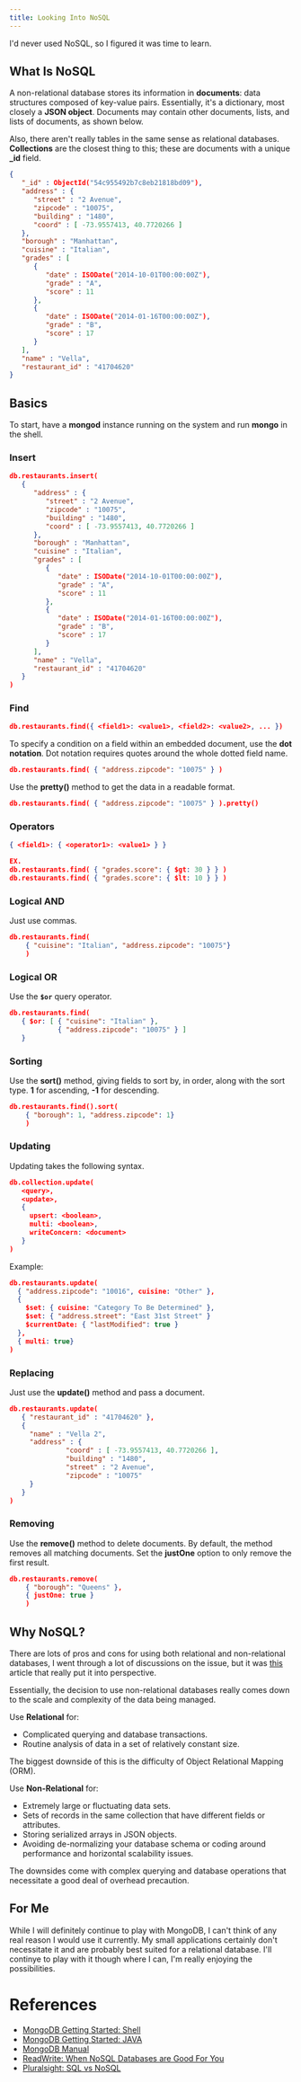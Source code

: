 ```yaml
---
title: Looking Into NoSQL
---
```


I'd never used NoSQL, so I figured it was time to learn.


## What Is NoSQL

A non-relational database stores its information in **documents**: data structures composed of key-value pairs. Essentially, it's a dictionary, most closely a **JSON object**. Documents may contain other documents, lists, and lists of documents, as shown below.

Also, there aren't really tables in the same sense as relational databases. **Collections** are the closest thing to this; these are documents with a unique **_id** field.

~~~json
{
   "_id" : ObjectId("54c955492b7c8eb21818bd09"),
   "address" : {
      "street" : "2 Avenue",
      "zipcode" : "10075",
      "building" : "1480",
      "coord" : [ -73.9557413, 40.7720266 ]
   },
   "borough" : "Manhattan",
   "cuisine" : "Italian",
   "grades" : [
      {
         "date" : ISODate("2014-10-01T00:00:00Z"),
         "grade" : "A",
         "score" : 11
      },
      {
         "date" : ISODate("2014-01-16T00:00:00Z"),
         "grade" : "B",
         "score" : 17
      }
   ],
   "name" : "Vella",
   "restaurant_id" : "41704620"
}
~~~

## Basics

To start, have a **mongod** instance running on the system and run **mongo** in the shell.


### Insert

~~~json
db.restaurants.insert(
   {
      "address" : {
         "street" : "2 Avenue",
         "zipcode" : "10075",
         "building" : "1480",
         "coord" : [ -73.9557413, 40.7720266 ]
      },
      "borough" : "Manhattan",
      "cuisine" : "Italian",
      "grades" : [
         {
            "date" : ISODate("2014-10-01T00:00:00Z"),
            "grade" : "A",
            "score" : 11
         },
         {
            "date" : ISODate("2014-01-16T00:00:00Z"),
            "grade" : "B",
            "score" : 17
         }
      ],
      "name" : "Vella",
      "restaurant_id" : "41704620"
   }
)
~~~


### Find

~~~ json
db.restaurants.find({ <field1>: <value1>, <field2>: <value2>, ... })
~~~

To specify a condition on a field within an embedded document, use the **dot notation**. Dot notation requires quotes around the whole dotted field name.

~~~ json
db.restaurants.find( { "address.zipcode": "10075" } )
~~~

Use the **pretty()** method to get the data in a readable format.

~~~ json
db.restaurants.find( { "address.zipcode": "10075" } ).pretty()
~~~


### Operators

~~~ json
{ <field1>: { <operator1>: <value1> } }

EX.
db.restaurants.find( { "grades.score": { $gt: 30 } } )
db.restaurants.find( { "grades.score": { $lt: 10 } } )
~~~


### Logical AND

Just use commas.

~~~ json
db.restaurants.find(
	{ "cuisine": "Italian", "address.zipcode": "10075"}
	)
~~~

### Logical OR

Use the **`$or`** query operator.

~~~ json
db.restaurants.find(
   { $or: [ { "cuisine": "Italian" },
   			{ "address.zipcode": "10075" } ]
   }
~~~

### Sorting

Use the **sort()** method, giving fields to sort by, in order, along with the sort type. **1** for ascending, **-1** for descending.

~~~json
db.restaurants.find().sort(
	{ "borough": 1, "address.zipcode": 1}
	)
~~~

### Updating

Updating takes the following syntax.

~~~json
db.collection.update(
   <query>,
   <update>,
   {
     upsert: <boolean>,
     multi: <boolean>,
     writeConcern: <document>
   }
)
~~~

Example:

~~~json
db.restaurants.update(
  { "address.zipcode": "10016", cuisine: "Other" },
  {
    $set: { cuisine: "Category To Be Determined" },
    $set: { "address.street": "East 31st Street" }
    $currentDate: { "lastModified": true }
  },
  { multi: true}
)
~~~

### Replacing

Just use the **update()** method and pass a document.

~~~json
db.restaurants.update(
   { "restaurant_id" : "41704620" },
   {
     "name" : "Vella 2",
     "address" : {
              "coord" : [ -73.9557413, 40.7720266 ],
              "building" : "1480",
              "street" : "2 Avenue",
              "zipcode" : "10075"
     }
   }
)
~~~


### Removing

Use the **remove()** method to delete documents. By default, the method removes all matching documents. Set the **justOne** option to only remove the first result.

~~~json
db.restaurants.remove(
	{ "borough": "Queens" },
	{ justOne: true }
	)
~~~
## Why NoSQL?

There are lots of pros and cons for using both relational and non-relational databases, I went through a lot of discussions on the issue, but it was [this](https://www.pluralsight.com/blog/software-development/relational-non-relational-databases) article that really put it into perspective.

Essentially, the decision to use non-relational databases really comes down to the scale and complexity of the data being managed.

Use **Relational** for:

* Complicated querying and database transactions.
* Routine analysis of data in a set of relatively constant size.

The biggest downside of this is the difficulty of Object Relational Mapping (ORM).

Use **Non-Relational** for:

* Extremely large or fluctuating data sets.
* Sets of records in the same collection that have different fields or attributes.
* Storing serialized arrays in JSON objects.
* Avoiding de-normalizing your database schema or coding around performance and horizontal scalability issues.

The downsides come with complex querying and database operations that necessitate a good deal of overhead precaution.

## For Me

While I will definitely continue to play with MongoDB, I can't think of any real reason I would use it currently. My small applications certainly don't necessitate it and are probably best suited for a relational database. I'll continye to play with it though where I can, I'm really enjoying the possibilities.

# References

* [MongoDB Getting Started: Shell](https://docs.mongodb.com/getting-started/shell/)
* [MongoDB Getting Started: JAVA](http://mongodb.github.io/mongo-java-driver/3.4/driver/getting-started/quick-start/)
* [MongoDB Manual](https://docs.mongodb.com/manual/)
* [ReadWrite: When NoSQL Databases are Good For You](http://readwrite.com/2013/03/25/when-nosql-databases-are-good-for-you/)
* [Pluralsight: SQL vs NoSQL](https://www.pluralsight.com/blog/software-development/relational-non-relational-databases)